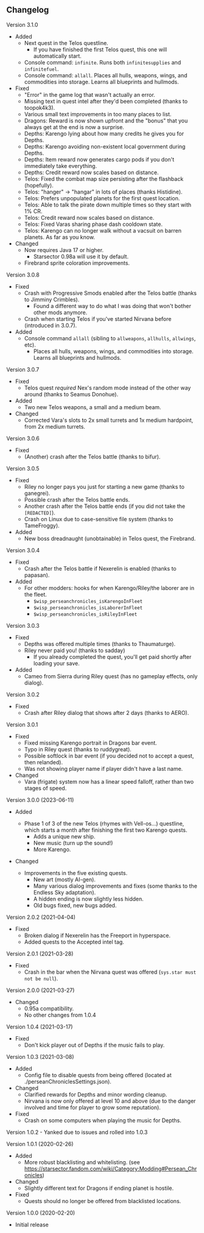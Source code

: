 ## Changelog

Version 3.1.0
- Added
    - Next quest in the Telos questline.
        - If you have finished the first Telos quest, this one will automatically start.
    - Console command: `infinite`. Runs both `infinitesupplies` and `infinitefuel`.
    - Console command: `allall`. Places all hulls, weapons, wings, and commodities into storage. Learns all blueprints and hullmods.
- Fixed
  - "Error" in the game log that wasn't actually an error.
  - Missing text in quest intel after they'd been completed (thanks to toopok4k3).
  - Various small text improvements in too many places to list.
  - Dragons: Reward is now shown upfront and the "bonus" that you always get at the end is now a surprise.
  - Depths: Karengo lying about how many credits he gives you for Depths.
  - Depths: Karengo avoiding non-existent local government during Depths.
  - Depths: Item reward now generates cargo pods if you don't immediately take everything.
  - Depths: Credit reward now scales based on distance.
  - Telos: Fixed the combat map size persisting after the flashback (hopefully).
  - Telos: "hanger" -> "hangar" in lots of places (thanks Histidine).
  - Telos: Prefers unpopulated planets for the first quest location.
  - Telos: Able to talk the pirate down multiple times so they start with 1% CR.
  - Telos: Credit reward now scales based on distance.
  - Telos: Fixed Varas sharing phase dash cooldown state.
  - Telos: Karengo can no longer walk without a vacsuit on barren planets. As far as you know.
- Changed
  - Now requires Java 17 or higher.
    - Starsector 0.98a will use it by default.
  - Firebrand sprite coloration improvements.

Version 3.0.8
- Fixed
  - Crash with Progressive Smods enabled after the Telos battle (thanks to Jimminy Crimbles). 
    - Found a different way to do what I was doing that won't bother other mods anymore.
  - Crash when starting Telos if you've started Nirvana before (introduced in 3.0.7).
- Added
  - Console command `allall` (sibling to `allweapons`, `allhulls`, `allwings`, etc).
    - Places all hulls, weapons, wings, and commodities into storage. Learns all blueprints and hullmods.

Version 3.0.7
- Fixed
  - Telos quest _required_ Nex's random mode instead of the other way around (thanks to Seamus Donohue).
- Added
  - Two new Telos weapons, a small and a medium beam.
- Changed
  - Corrected Vara's slots to 2x small turrets and 1x medium hardpoint, from 2x medium turrets.

Version 3.0.6
- Fixed
  - (Another) crash after the Telos battle (thanks to bifur).

Version 3.0.5
- Fixed
    - Riley no longer pays you just for starting a new game (thanks to ganegrei).
    - Possible crash after the Telos battle ends.
    - Another crash after the Telos battle ends (if you did not take the `[REDACTED]`).
    - Crash on Linux due to case-sensitive file system (thanks to TameFroggy).
- Added
    - New boss dreadnaught (unobtainable) in Telos quest, the Firebrand.

Version 3.0.4
- Fixed
    - Crash after the Telos battle if Nexerelin is enabled (thanks to papasan).
- Added
    - For other modders: hooks for when Karengo/Riley/the laborer are in the fleet.
        - `$wisp_perseanchronicles_isKarengoInFleet`
        - `$wisp_perseanchronicles_isLaborerInFleet`
        - `$wisp_perseanchronicles_isRileyInFleet`

Version 3.0.3
- Fixed
    - Depths was offered multiple times (thanks to Thaumaturge).
    - Riley never paid you! (thanks to sadday)
        - If you already completed the quest, you'll get paid shortly after loading your save.
- Added
    - Cameo from Sierra during Riley quest (has no gameplay effects, only dialog).

Version 3.0.2
- Fixed
    - Crash after Riley dialog that shows after 2 days (thanks to AERO).

Version 3.0.1
- Fixed
    - Fixed missing Karengo portrait in Dragons bar event.
    - Typo in Riley quest (thanks to ruddygreat).
    - Possible softlock in bar event (if you decided not to accept a quest, then relanded).
    - Was not showing player name if player didn't have a last name.
- Changed
    - Vara (frigate) system now has a linear speed falloff, rather than two stages of speed. 

Version 3.0.0 (2023-06-11)
- Added
    - Phase 1 of 3 of the new Telos (rhymes with Vell-os...) questline, which starts a month after finishing the first two Karengo quests.
        - Adds a unique new ship.
        - New music (turn up the sound!)
        - More Karengo.

- Changed
    - Improvements in the five existing quests.
        - New art (mostly AI-gen).
        - Many various dialog improvements and fixes (some thanks to the Endless Sky adaptation).
        - A hidden ending is now slightly less hidden.
        - Old bugs fixed, new bugs added.

Version 2.0.2 (2021-04-04)
- Fixed
    - Broken dialog if Nexerelin has the Freeport in hyperspace.
    - Added quests to the Accepted intel tag.

Version 2.0.1 (2021-03-28)
- Fixed
    - Crash in the bar when the Nirvana quest was offered (`sys.star must not be null`).

Version 2.0.0 (2021-03-27)
- Changed
    - 0.95a compatibility.
    - No other changes from 1.0.4

Version 1.0.4 (2021-03-17)
- Fixed
    - Don't kick player out of Depths if the music fails to play.

Version 1.0.3 (2021-03-08)
- Added
    - Config file to disable quests from being offered (located at ./perseanChroniclesSettings.json).
- Changed
    - Clarified rewards for Depths and minor wording cleanup.
    - Nirvana is now only offered at level 10 and above (due to the danger involved and time for player to grow some reputation).
- Fixed
    - Crash on some computers when playing the music for Depths.

Version 1.0.2
    - Yanked due to issues and rolled into 1.0.3

Version 1.0.1 (2020-02-26)
- Added 
    - More robust blacklisting and whitelisting. (see https://starsector.fandom.com/wiki/Category:Modding#Persean_Chronicles)
- Changed
    - Slightly different text for Dragons if ending planet is hostile.
- Fixed
    - Quests should no longer be offered from blacklisted locations. 

Version 1.0.0 (2020-02-20)
- Initial release